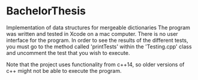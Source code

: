# BachelorThesis
Implementation of data structures for mergeable dictionaries
The program was written and tested in Xcode on a mac computer. 
There is no user interface for the program. In order to see the results of the different tests, 
you must go to the method called 'printTests' within the 'Testing.cpp' class and uncomment the test that you wish to execute.

Note that the project uses functionality from c++14, so older versions of c++ might not be able to execute the program.